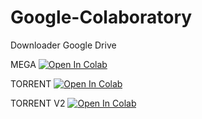 # Google-Colaboratory
Downloader Google Drive

MEGA
[![Open In Colab](https://colab.research.google.com/assets/colab-badge.svg)](https://github.com/whxxyu/Google-Colaboratory/blob/main/Mega_to_Google_Drive_Downloader.ipynb)

TORRENT
[![Open In Colab](https://colab.research.google.com/assets/colab-badge.svg)](https://github.com/whxxyu/Google-Colaboratory/blob/main/Torrent_To_Google_Drive_Downloader.ipynb)

TORRENT V2
[![Open In Colab](https://colab.research.google.com/assets/colab-badge.svg)](https://https://colab.research.google.com/github.com/whxxyu/Google-Colaboratory/blob/main/Torrent_To_Google_Drive_Downloader_v2.ipynb)

